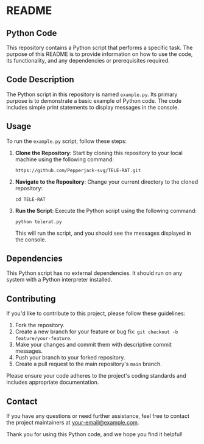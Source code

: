 # README

## Python Code

This repository contains a Python script that performs a specific task. The purpose of this README is to provide information on how to use the code, its functionality, and any dependencies or prerequisites required.

## Code Description

The Python script in this repository is named `example.py`. Its primary purpose is to demonstrate a basic example of Python code. The code includes simple print statements to display messages in the console.

## Usage

To run the `example.py` script, follow these steps:

1. **Clone the Repository**: Start by cloning this repository to your local machine using the following command:

   ```shell
   https://github.com/Pepperjack-svg/TELE-RAT.git
   ```

2. **Navigate to the Repository**: Change your current directory to the cloned repository:

   ```shell
   cd TELE-RAT
   ```

3. **Run the Script**: Execute the Python script using the following command:

   ```shell
   python telerat.py
   ```

   This will run the script, and you should see the messages displayed in the console.

## Dependencies

This Python script has no external dependencies. It should run on any system with a Python interpreter installed.


## Contributing

If you'd like to contribute to this project, please follow these guidelines:

1. Fork the repository.
2. Create a new branch for your feature or bug fix: `git checkout -b feature/your-feature`.
3. Make your changes and commit them with descriptive commit messages.
4. Push your branch to your forked repository.
5. Create a pull request to the main repository's `main` branch.

Please ensure your code adheres to the project's coding standards and includes appropriate documentation.

## Contact

If you have any questions or need further assistance, feel free to contact the project maintainers at [your-email@example.com](mailto:your-email@example.com).

Thank you for using this Python code, and we hope you find it helpful!
